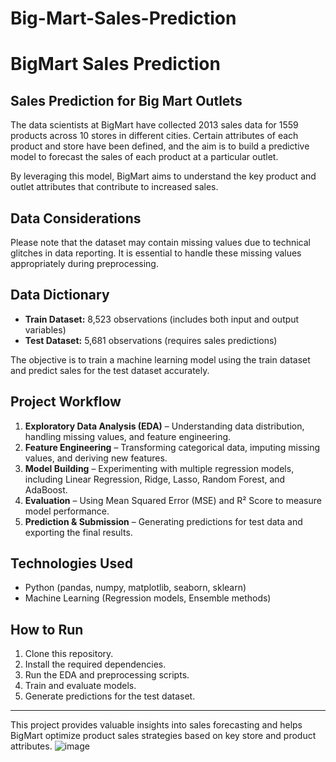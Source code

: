 # Big-Mart-Sales-Prediction

# BigMart Sales Prediction

## Sales Prediction for Big Mart Outlets

The data scientists at BigMart have collected 2013 sales data for 1559 products across 10 stores in different cities. Certain attributes of each product and store have been defined, and the aim is to build a predictive model to forecast the sales of each product at a particular outlet.

By leveraging this model, BigMart aims to understand the key product and outlet attributes that contribute to increased sales.

## Data Considerations
Please note that the dataset may contain missing values due to technical glitches in data reporting. It is essential to handle these missing values appropriately during preprocessing.

## Data Dictionary
- **Train Dataset:** 8,523 observations (includes both input and output variables)
- **Test Dataset:** 5,681 observations (requires sales predictions)

The objective is to train a machine learning model using the train dataset and predict sales for the test dataset accurately.

## Project Workflow
1. **Exploratory Data Analysis (EDA)** – Understanding data distribution, handling missing values, and feature engineering.
2. **Feature Engineering** – Transforming categorical data, imputing missing values, and deriving new features.
3. **Model Building** – Experimenting with multiple regression models, including Linear Regression, Ridge, Lasso, Random Forest, and AdaBoost.
4. **Evaluation** – Using Mean Squared Error (MSE) and R² Score to measure model performance.
5. **Prediction & Submission** – Generating predictions for test data and exporting the final results.

## Technologies Used
- Python (pandas, numpy, matplotlib, seaborn, sklearn)
- Machine Learning (Regression models, Ensemble methods)

## How to Run
1. Clone this repository.
2. Install the required dependencies.
3. Run the EDA and preprocessing scripts.
4. Train and evaluate models.
5. Generate predictions for the test dataset.

---

This project provides valuable insights into sales forecasting and helps BigMart optimize product sales strategies based on key store and product attributes.
![image](https://github.com/user-attachments/assets/bb154da9-340a-4994-ad83-1c496582a550)


